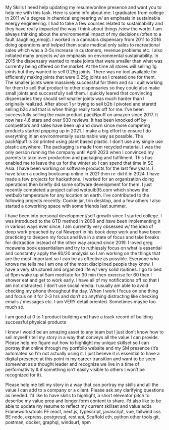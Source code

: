 My Skills
I need help updating my resume/online presence and want you to help me with this task. Here is some info about me:
I graduated from college in 2011 w/ a degree in chemical engineering w/ an emphasis in sustainable energy engineering. I had to take a few courses related to sustainability and they have really impacted the way I think about things /view the world. I am always thinking about the environmental impact of my decisions (often to a fault :laughing_emoji). 
I worked in a cannabis dispensary from 2011 to 2016 doing operations and helped them scale medical only sales to recreational sales which was a 3-5x increase in customers, revenue problems etc. I also initiated many projects w/ an emphasis on environmental sustainability. In 2015 the dispensary wanted to make joints that were smaller than what was currently being offered on the market. At the time all stores will selling 1g joints but they wanted to sell 0.25g joints. There was no tool available for efficiently making joints that were 0.25g joints so I created one for them. The smaller joints were massively successful for them and so I quit working for them to sell that product to other dispensaries so they could also make small joints and successfully sell them. I quickly leared that convincing dispensaries they should sell smaller joints was much harder than I originally realized. After about 1 yr trying to sell b2b I pivoted and staretd selling b2c and that is when things really took off for me. I’ve been successfully selling the main product packNpuff on amazon since 2017. It now has 4.6 stars and over 930 reviews. It has been knocked off by competitors and sales have been up and down since more competing products started popping up in 2021. I make a big effort to ensure I do everything in an environmentally sustainable way as possible. The packNpuff is 3d printed using plant based plastic. I don’t use any single use plastic anywhere. The packaging is made from recycled material. I was the only person running the company until April 2023 when I convinced my parents to take over production and packaging and fulfilment. This has enabled me to leave the us for the winter so I can spend that time in SE Asia. 
I have been working on software products for the last few years. I have taken a coding bootcamp online in 2021 then re-did it in 2024. I have made a few projects for hackathons. I worked for an organization doing operations then briefly did some software development for them. 
I just recently completed a project called wetbulb35.com which shows the wetbulb temperature for any location on earth. I’ve contributed to the following projects recently:
Cookie jar, trin desktop, and a few others
I also started a coworking space with some friends last summer.

I have been into personal development/self growth since I started college. I was introduced to the GTD method in 2008 and have been implementing it in various ways ever since. I am currently very obsessed w/ the idea of deep work preached by cal Newport in his book deep work and have been practicing to deepen my focus and live in a state of focus and take breaks for distraction instead of the other way around since 2019. I loved greg mcewens book essentialism and try to ruthlessly focus on what is essential and constantly apply the 80/20 analysis so I am working on the things that are the most important so I can be as effective as possible. Everyone who knows me tells me I am one of the most disciplined people they know. I have a very structured and organized life w/ very solid routines. I go to bed at 9pm wake up at 5am meditate for 30 min then exercise for 60 then I shower eat and get to work early. I have all of my notifications off so that I am not distracted. I don’t use social media. I usually am able to avoid checking my phone throughout the day. When I work I focus on one thing and focus on it for 2-3 hrs and don’t do anything distracting like checking emails / messages etc.
I am VERY detail oriented. Sometimes maybe too much so. 

I am good at 0 to 1 product building and have a track record of building successful physical products

I know I would be an amazing asset to any team but I just don’t know how to sell myself / tell my story in a way that conveys all the value I can provide. Please help me figure out how to highlight my unique skillset so I can portray that online through my portfolio website and my SM presence (it’s automated so I’m not actually using it. I just believe it is essential to have a digital presence at this point in my career transition and want to be seen somewhat as a thought leader and recognize we live in a time of performativity & if something isn’t easily visible to others I won’t be recognized for it). 

Please help me tell my story in a way that can portray my skills and all the value I can add to a company or a client. Please ask any clarifying questions as needed. I’d like to have skills to highlight, a short eleveator pitch to describe my value prop and longer form content to share. I’d also like to be able to update my resume to reflect my current skillset and value adds
 
Frameworks/tools
FE
react, next.js, typescript, javascript, vue, tailwind css
BE
node, express, postgresql, rest api, Scaffold eth, python
other tools
git, postman, docker, graphql, windsurf, npm
